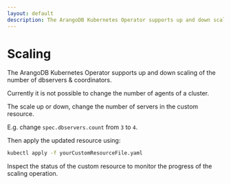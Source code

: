 ```yaml
---
layout: default
description: The ArangoDB Kubernetes Operator supports up and down scaling ofthe number of dbservers & coordinators
---
```

# Scaling

The ArangoDB Kubernetes Operator supports up and down scaling of
the number of dbservers & coordinators.

Currently it is not possible to change the number of
agents of a cluster.

The scale up or down, change the number of servers in the custom
resource.

E.g. change `spec.dbservers.count` from `3` to `4`.

Then apply the updated resource using:

```bash
kubectl apply -f yourCustomResourceFile.yaml
```

Inspect the status of the custom resource to monitor
the progress of the scaling operation.
